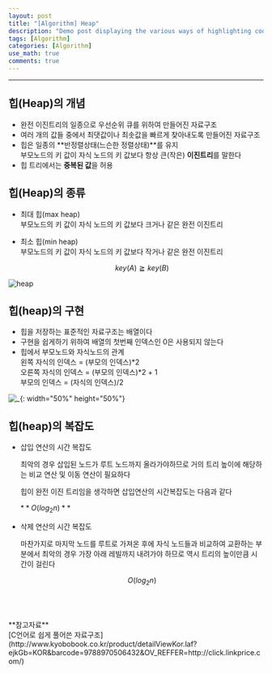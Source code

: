 ```yaml
---
layout: post
title: "[Algorithm] Heap"
description: "Demo post displaying the various ways of highlighting code in Markdown."
tags: [Algorithm]
categories: [Algorithm]
use_math: true
comments: true
---
```


------------------------------------------------------------------------------------------------------------

## 힙(Heap)의 개념

- 완전 이진트리의 일종으로 우선순위 큐를 위하여 만들어진 자료구조  
- 여러 개의 값들 중에서 최댓값이나 최솟값을 빠르게 찾아내도록 만들어진 자료구조  
- 힙은 일종의 **반정렬상태(느슨한 정렬상태)**를 유지  
    부모노드의 키 값이 자식 노드의 키  값보다 항상 큰(작은) **이진트리**를 말한다  
- 힙 트리에서는 **중복된 값**을 허용  

## 힙(Heap)의 종류

- 최대 힙(max heap)  
    부모노드의  키 값이 자식 노드의 키 값보다 크거나 같은 완전 이진트리  
   
   
- 최소 힙(min heap)  
    부모노드의 키 값이 자식 노드의  키 값보다 작거나 같은 완전 이진트리  
    
    $$key(A) \geqq key(B)$$


![heap](https://user-images.githubusercontent.com/52437364/104542278-8c928e80-5666-11eb-9d7a-e0fb29fcdb18.png)

## 힙(heap)의 구현

- 힙을 저장하는 표준적인 자료구조는 배열이다  
- 구현을 쉽게하기 위하여 배열의 첫번째 인덱스인 0은 사용되지 않는다  
- 힙에서 부모노드와 자식노드의 관계  
    왼쪽 자식의 인덱스 = (부모의 인덱스)\*2  
    오른쪽 자식의 인덱스 = (부모의 인덱스)\*2 + 1  
    부모의 인덱스 = (자식의 인덱스)/2  

![_](https://user-images.githubusercontent.com/52437364/104542211-6cfb6600-5666-11eb-8766-7d5422444a18.png){: width="50%" height="50%"}

## 힙(heap)의 복잡도

- 삽입 연산의 시간 복잡도

    최악의 경우 삽입된 노드가 루트 노드까지 올라가야하므로 거의 트리 높이에 해당하는 비교 연산 및 이동 연산이 필요하다

    힙이 완전 이진 트리임을 생각하면 삽입연산의 시간복잡도는 다음과 같다

    $**O(log_2n)**$

- 삭제 연산의 시간 복잡도

    마찬가지로 마지막 노드를 루트로 가져온 후에 자식 노드들과 비교하여 교환하는 부분에서 최악의 경우 가장 아래 레빌까지 내려가야 하므로 역시 트리의 높이만큼 시간이 걸린다

    $$O(log_2n)$$
<br/>
<br/>
<br/>
**참고자료**<br/>
[C언어로 쉽게 풀어쓴 자료구조](http://www.kyobobook.co.kr/product/detailViewKor.laf?ejkGb=KOR&barcode=9788970506432&OV_REFFER=http://click.linkprice.com/)
